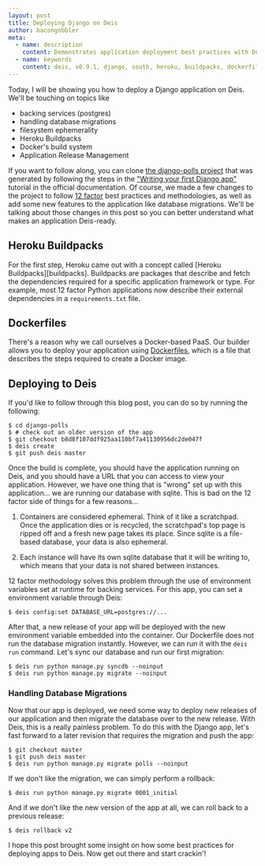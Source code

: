 ```yaml
---
layout: post
title: Deploying Django on Deis
author: bacongobbler
meta:
  - name: description
    content: Demonstrates application deployment best practices with Deis
  - name: keywords
    content: deis, v0.9.1, django, south, heroku, buildpacks, dockerfile
---
```


Today, I will be showing you how to deploy a Django application on Deis. We'll be touching
on topics like

 - backing services (postgres)
 - handling database migrations
 - filesystem ephemerality
 - Heroku Buildpacks
 - Docker's build system
 - Application Release Management

If you want to follow along, you can clone [the django-polls project][example-app] that
was generated by following the steps in the
["Writing your first Django app"][django-app-docs] tutorial in the official documentation.
Of course, we made a few changes to the project to follow [12 factor][12-factor] best
practices and methodologies, as well as add some new features to the application like
database migrations. We'll be talking about those changes in this post so you can better
understand what makes an application Deis-ready.

## Heroku Buildpacks

For the first step, Heroku came out with a concept called [Heroku Buildpacks][buildpacks].
Buildpacks are packages that describe and fetch the dependencies required for a specific
application framework or type. For example, most 12 factor Python applications now
describe their external dependencies in a `requirements.txt` file.

## Dockerfiles

There's a reason why we call ourselves a Docker-based PaaS. Our builder allows you to
deploy your application using [Dockerfiles][dockerfile], which is a file that describes
the steps required to create a Docker image.

## Deploying to Deis

If you'd like to follow through this blog post, you can do so by running the following:

    $ cd django-polls
    $ # check out an older version of the app
    $ git checkout b8d8f107ddf925aa110bf7a41130956dc2de047f
    $ deis create
    $ git push deis master

Once the build is complete, you should have the application running on Deis, and you
should have a URL that you can access to view your application. However, we have one thing
that is "wrong" set up with this application... we are running our database with sqlite.
This is bad on the 12 factor side of things for a few reasons...

1) Containers are considered ephemeral. Think of it like a scratchpad. Once the
application dies or is recycled, the scratchpad's top page is ripped off and a fresh new
page takes its place. Since sqlite is a file-based database, your data is also ephemeral.

2) Each instance will have its own sqlite database that it will be writing to, which means
that your data is not shared between instances.

12 factor methodology solves this problem through the use of environment variables set at
runtime for backing services. For this app, you can set a environment variable through
Deis:

    $ deis config:set DATABASE_URL=postgres://...

After that, a new release of your app will be deployed with the new environment variable
embedded into the container. Our Dockerfile does not run the database migration instantly.
However, we can run it with the `deis run` command. Let's sync our database and run our
first migration:

    $ deis run python manage.py syncdb --noinput
    $ deis run python manage.py migrate --noinput

### Handling Database Migrations

Now that our app is deployed, we need some way to deploy new releases of our application
and then migrate the database over to the new release. With Deis, this is a really
painless problem. To do this with the Django app, let's fast forward to a later revision
that requires the migration and push the app:

    $ git checkout master
    $ git push deis master
    $ deis run python manage.py migrate polls --noinput

If we don't like the migration, we can simply perform a rollback:

    $ deis run python manage.py migrate 0001_initial

And if we don't like the new version of the app at all, we can roll back to a previous
release:

    $ deis rollback v2

I hope this post brought some insight on how some best practices for deploying apps to
Deis. Now get out there and start crackin'!


[confd]: https://github.com/kelseyhightower/confd
[dockerfile]: http://docs.deis.io/en/latest/using_deis/using-dockerfiles/
[etcd]: https://github.com/coreos/etcd
[example-app]: https://github.com/deis/django-polls
[django-app-docs]: https://docs.djangoproject.com/en/1.6/intro/tutorial01/
[12-factor]: http://12factor.net/
